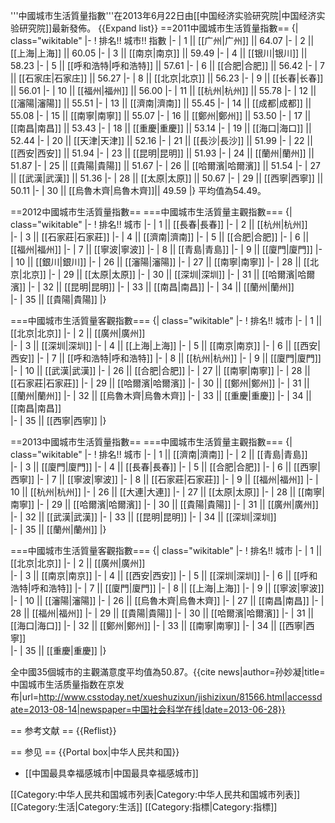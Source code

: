 '''中國城市生活質量指數'''在2013年6月22日由[[中国经济实验研究院|中国经济实验研究院]]最新發佈。
{{Expand list}}
==2011中國城市生活質量指數==
{| class="wikitable"
|-
! 排名!! 城市!! 指數
|-
| 1 || [[广州|广州]] || 64.07 
|-
| 2 || [[上海|上海]] || 60.05 
|-
| 3 || [[南京|南京]] || 59.49 
|-
| 4 || [[银川|银川]] || 58.23 
|-
| 5 || [[呼和浩特|呼和浩特]] || 57.61 
|-
| 6 || [[合肥|合肥]] || 56.42 
|-
| 7 || [[石家庄|石家庄]] || 56.27 
|-
| 8 || [[北京|北京]] || 56.23 
|-
| 9 || [[长春|长春]] || 56.01 
|-
| 10 || [[福州|福州]] || 56.00 
|-
| 11 || [[杭州|杭州]] || 55.78
|-
| 12 || [[瀋陽|瀋陽]] || 55.51
|-
| 13 || [[濟南|濟南]] || 55.45
|-
| 14 || [[成都|成都]] || 55.08
|-
| 15 || [[南寧|南寧]] || 55.07
|-
| 16 || [[鄭州|鄭州]] || 53.50
|-
| 17 || [[南昌|南昌]] || 53.43
|-
| 18 || [[重慶|重慶]] || 53.14
|-
| 19 || [[海口|海口]] || 52.44
|-
| 20 || [[天津|天津]] || 52.16
|-
| 21 || [[長沙|長沙]] || 51.99
|-
| 22 || [[西安|西安]] || 51.94
|-
| 23 || [[昆明|昆明]] || 51.93
|-
| 24 || [[蘭州|蘭州]] || 51.87
|-
| 25 || [[貴陽|貴陽]] || 51.67
|-
| 26 || [[哈爾濱|哈爾濱]] || 51.54
|-
| 27 || [[武漢|武漢]] || 51.36
|-
| 28 || [[太原|太原]] || 50.67
|-
| 29 || [[西寧|西寧]] || 50.11
|-
| 30 || [[烏魯木齊|烏魯木齊]]|| 49.59
|}
平均值為54.49。

==2012中國城市生活質量指數==
===中國城市生活質量主觀指數===
{| class="wikitable"
|-
! 排名!! 城市
|-
| 1 || [[長春|長春]] 
|-
| 2 || [[杭州|杭州]]  
|-
| 3 || [[石家莊|石家莊]] 
|-
| 4 || [[濟南|濟南]] 
|-
| 5 || [[合肥|合肥]]
|-
| 6 || [[福州|福州]]
|-
| 7 || [[寧波|寧波]] 
|-
| 8 || [[青島|青島]] 
|-
| 9 || [[廈門|廈門]] 
|-
| 10 || [[銀川|銀川]]
|-
| 26 || [[瀋陽|瀋陽]] 
|-
| 27 || [[南寧|南寧]] 
|-
| 28 || [[北京|北京]] 
|-
| 29 || [[太原|太原]]
|-
| 30 || [[深圳|深圳]] 
|-
| 31 || [[哈爾濱|哈爾濱]] 
|-
| 32 || [[昆明|昆明]] 
|-
| 33 || [[南昌|南昌]] 
|-
| 34 || [[蘭州|蘭州]]  
|-
| 35 || [[貴陽|貴陽]] 
|}

===中國城市生活質量客觀指數===
{| class="wikitable"
|-
! 排名!! 城市
|-
| 1 || [[北京|北京]] 
|-
| 2 || [[廣州|廣州]]  
|-
| 3 || [[深圳|深圳]] 
|-
| 4 || [[上海|上海]] 
|-
| 5 || [[南京|南京]]
|-
| 6 || [[西安|西安]]
|-
| 7 || [[呼和浩特|呼和浩特]] 
|-
| 8 || [[杭州|杭州]] 
|-
| 9 || [[廈門|廈門]] 
|-
| 10 || [[武漢|武漢]]
|-
| 26 || [[合肥|合肥]] 
|-
| 27 || [[南寧|南寧]] 
|-
| 28 || [[石家莊|石家莊]] 
|-
| 29 || [[哈爾濱|哈爾濱]]
|-
| 30 || [[鄭州|鄭州]] 
|-
| 31 || [[蘭州|蘭州]] 
|-
| 32 || [[烏魯木齊|烏魯木齊]] 
|-
| 33 || [[重慶|重慶]] 
|-
| 34 || [[南昌|南昌]]  
|-
| 35 || [[西寧|西寧]] 
|}

==2013中國城市生活質量指數==
===中國城市生活質量主觀指數===
{| class="wikitable"
|-
! 排名!! 城市
|-
| 1 || [[濟南|濟南]] 
|-
| 2 || [[青島|青島]]  
|-
| 3 || [[廈門|廈門]] 
|-
| 4 || [[長春|長春]] 
|-
| 5 || [[合肥|合肥]]
|-
| 6 || [[西寧|西寧]]
|-
| 7 || [[寧波|寧波]] 
|-
| 8 || [[石家莊|石家莊]] 
|-
| 9 || [[福州|福州]] 
|-
| 10 || [[杭州|杭州]]
|-
| 26 || [[大連|大連]] 
|-
| 27 || [[太原|太原]] 
|-
| 28 || [[南寧|南寧]]
|-
| 29 || [[哈爾濱|哈爾濱]]
|-
| 30 || [[貴陽|貴陽]] 
|-
| 31 || [[廣州|廣州]] 
|-
| 32 || [[武漢|武漢]] 
|-
| 33 || [[昆明|昆明]] 
|-
| 34 || [[深圳|深圳]]  
|-
| 35 || [[蘭州|蘭州]] 
|}

===中國城市生活質量客觀指數===
{| class="wikitable"
|-
! 排名!! 城市
|-
| 1 || [[北京|北京]] 
|-
| 2 || [[廣州|廣州]]  
|-
| 3 || [[南京|南京]] 
|-
| 4 || [[西安|西安]] 
|-
| 5 || [[深圳|深圳]]
|-
| 6 || [[呼和浩特|呼和浩特]]
|-
| 7 || [[廈門|廈門]] 
|-
| 8 || [[上海|上海]] 
|-
| 9 || [[寧波|寧波]] 
|-
| 10 || [[瀋陽|瀋陽]]
|-
| 26 || [[烏魯木齊|烏魯木齊]] 
|-
| 27 || [[南昌|南昌]] 
|-
| 28 || [[福州|福州]] 
|-
| 29 || [[貴陽|貴陽]]
|-
| 30 || [[哈爾濱|哈爾濱]] 
|-
| 31 || [[海口|海口]] 
|-
| 32 || [[鄭州|鄭州]] 
|-
| 33 || [[南寧|南寧]] 
|-
| 34 || [[西寧|西寧]]  
|-
| 35 || [[重慶|重慶]] 
|}

全中國35個城市的主觀滿意度平均值為50.87。<ref>{{cite news|author=孙妙凝|title=中国城市生活质量指数在京发布|url=http://www.csstoday.net/xueshuzixun/jishizixun/81566.html|accessdate=2013-08-14|newspaper=中国社会科学在线|date=2013-06-28}}</ref>

== 参考文献 ==
{{Reflist}}

== 参见 ==
{{Portal box|中华人民共和国}}
* [[中国最具幸福感城市|中国最具幸福感城市]]

[[Category:中华人民共和国城市列表|Category:中华人民共和国城市列表]]
[[Category:生活|Category:生活]]
[[Category:指標|Category:指標]]
